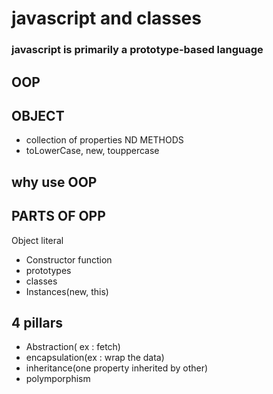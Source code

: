 # javascript and classes

### javascript is primarily a prototype-based language

## OOP

## OBJECT
- collection of properties ND METHODS
- toLowerCase, new, touppercase

## why use OOP

## PARTS OF OPP
Object literal

- Constructor function
- prototypes
- classes
- Instances(new, this)

## 4 pillars
- Abstraction( ex : fetch)
- encapsulation(ex : wrap the data)
- inheritance(one property inherited by other)
- polymporphism

